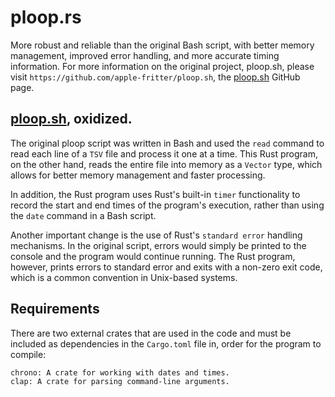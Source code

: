 # ploop.rs
More robust and reliable than the original Bash script, with better memory management, improved error handling, and more accurate timing information.
For more information on the original project, ploop.sh, please visit `https://github.com/apple-fritter/ploop.sh`, the [ploop.sh](https://github.com/apple-fritter/ploop.sh) GitHub page.

## [ploop.sh](https://github.com/apple-fritter/ploop.sh), oxidized.

The original ploop script was written in Bash and used the `read` command to read each line of a `TSV` file and process it one at a time. This Rust program, on the other hand, reads the entire file into memory as a `Vector` type, which allows for better memory management and faster processing.

In addition, the Rust program uses Rust's built-in `timer` functionality to record the start and end times of the program's execution, rather than using the `date` command in a Bash script.

Another important change is the use of Rust's `standard error` handling mechanisms. In the original script, errors would simply be printed to the console and the program would continue running. The Rust program, however, prints errors to standard error and exits with a non-zero exit code, which is a common convention in Unix-based systems.

## Requirements
There are two external crates that are used in the code and must be included as dependencies in the `Cargo.toml` file in, order for the program to compile:

```
chrono: A crate for working with dates and times.
clap: A crate for parsing command-line arguments.
```
